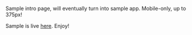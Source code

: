 Sample intro page, will eventually turn into sample app. Mobile-only, up to 375px!

Sample is live [here](https://astandishstudent.github.io/sampleIntro/). Enjoy!

